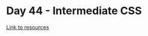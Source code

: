 # Day 44 - Intermediate CSS
[Link to resources](https://github.com/bsr-the-mngrm/web-foundation/tree/main/04_Intermediate-CSS)
